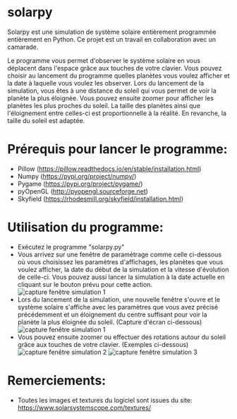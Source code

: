 # solarpy

Solarpy est une simulation de système solaire entièrement programmée entièrement en Python. Ce projet est un travail en collaboration avec un camarade.

Le programme vous permet d'observer le système solaire en vous déplacent dans l'espace grâce aux touches de votre clavier. Vous pouvez choisir au lancement du programme quelles planètes vous voulez afficher et la date à laquelle vous voulez les observer.
Lors du lancement de la simulation, vous êtes à une distance du soleil qui vous permet de voir la planète la plus éloignée. Vous pouvez ensuite zoomer pour afficher les planètes les plus proches du soleil. La taille des planètes ainsi que l'éloignement entre celles-ci est proportionnelle à la réalité. En revanche, la taille du soleil est adaptée.


# Prérequis pour lancer le programme:
  - Pillow (https://pillow.readthedocs.io/en/stable/installation.html)
  - Numpy (https://pypi.org/project/numpy/)
  - Pygame (https://pypi.org/project/pygame/)
  - pyOpenGL (http://pyopengl.sourceforge.net)
  - Skyfield (https://rhodesmill.org/skyfield/installation.html)
  
  
# Utilisation du programme:
  - Exécutez le programme "solarpy.py"
  - Vous arrivez sur une fenêtre de paramétrage comme celle ci-dessous où vous choisissez les paramètres d'affichages, les planètes que vous voulez afficher, la date du début de la simulation et la vitesse d'évolution de celle-ci. Vous pouvez aussi lancer la simulation à la date actuelle en cliquant sur le bouton prévu pour cette action.
  ![capture fenêtre simulation 1](https://user-images.githubusercontent.com/46789972/55513635-77ea2f80-5666-11e9-941e-88186a0a5124.png)
  - Lors du lancement de la simulation, une nouvelle fenêtre s'ouvre et le système solaire s'affiche avec les paramètres que vous avez précisé précédemment et un éloignement du centre suffisant pour voir la planète la plus éloignée du soleil. (Capture d'écran ci-dessous)
  ![capture fenêtre simulation 1](https://user-images.githubusercontent.com/46789972/55514387-39557480-5668-11e9-9c01-ee55d80fc8e9.png)
  - Vous pouvez ensuite zoomer ou effectuer des rotations autour du soleil grâce aux touches de votre clavier. (Exemples ci-dessous)
  ![capture fenêtre simulation 2](https://user-images.githubusercontent.com/46789972/55514598-d44e4e80-5668-11e9-8785-fac277b91845.png)
  ![capture fenêtre simulation 3](https://user-images.githubusercontent.com/46789972/55514614-ddd7b680-5668-11e9-8836-a3e8e01a300b.png)

# Remerciements:
  - Toutes les images et textures du logiciel sont issues du site: https://www.solarsystemscope.com/textures/
